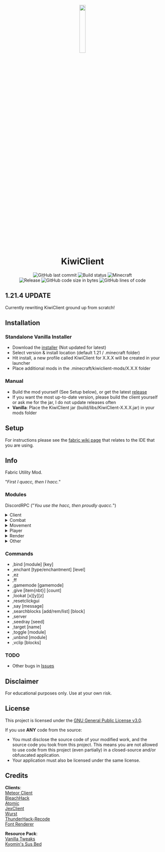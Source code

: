 <p align="center">
<img src="https://cdn.discordapp.com/emojis/783170477115965480.gif?v=1" width="20%"/>
</p>

<h1 align="center">KiwiClient</h1>

<div align="center">
    <img src="https://img.shields.io/github/last-commit/TangyKiwi/KiwiClient/v2" alt="GitHub last commit"/>
    <img src="https://img.shields.io/github/actions/workflow/status/TangyKiwi/KiwiClient/build.yml?branch=v2" alt="Build status"/>
    <img src="https://img.shields.io/badge/MC-1.21.4-brightgreen.svg" alt="Minecraft"/>
    <br>
    <img src="https://img.shields.io/github/v/release/TangyKiwi/KiwiClient.svg" alt="Release"/>
    <img src="https://img.shields.io/github/languages/code-size/TangyKiwi/KiwiClient" alt="GitHub code size in bytes"/>
    <img src="https://img.shields.io/endpoint?url=https://ghloc.vercel.app/api/TangyKiwi/KiwiClient/badge?branch=v2&filter=.java$&label=lines%20of%20code&color=blue" alt="GitHub lines of code"/>
</div>

## 1.21.4 UPDATE
Currently rewriting KiwiClient ground up from scratch!

## Installation
### Standalone Vanilla Installer
- Download the [installer](https://github.com/TangyKiwi/KiwiClient-Installer/releases) (Not updated for latest)
- Select version & install location (default 1.21 / .minecraft folder)
- Hit install, a new profile called KiwiClient for X.X.X will be created in your launcher
- Place additional mods in the .minecraft/kiwiclient-mods/X.X.X folder
### Manual
- Build the mod yourself (See Setup below), or get the latest [release](https://github.com/TangyKiwi/KiwiClient/releases)
- If you want the most up-to-date version, please build the client yourself or ask me for the jar, I do not update releases often
- **Vanilla**: Place the KiwiClient jar (build/libs/KiwiClient-X.X.X.jar) in your mods folder

## Setup

For instructions please see the [fabric wiki page](https://fabricmc.net/wiki/tutorial:setup) that relates to the IDE that you are using.

## Info

Fabric Utility Mod.

"_First I quacc, then I hacc._"

### Modules

DiscordRPC ("_You use the hacc, then proudly quacc._")

<details>
<summary>Client</summary>
- ActiveMods<br>
- BetterChat<br>
- BetterTab<br>
- ClickGui<br>
- Compass<br>
- HUD<br>
- InventoryViewer<br>
- MountHUD<br>  
- NoScoreboard<br>
- PotionTimers<br>
- Time<br>
- Tooltips<br>
- VanillaSpoof<br>
</details>

<details>
<summary>Combat</summary>
- Criticals<br>
- TargetHUD<br>
- TriggerBot<br>
</details>

<details>
<summary>Movement</summary>
- BoatPhase<br>
- ElytraFly<br>
- EntityFly<br>
- FastBridge<br>
- Fly<br>
- InvMove<br>
- NoFall<br>
- NoWorldBorder<br>
- SafeWalk<br>
- Speed<br>
</details>

<details>
<summary>Player</summary>
- AntiBlind<br>
- AntiHunger<br>
- AutoContainer<br>
- AutoTool<br>
</details>

<details>
<summary>Render</summary>
- ESP<br>
- Freecam<br>
- Fullbright<br>
- ItemPhysics<br>
- LogoutSpots<br>
- Nametags<br>
- NoPortal<br>
- NoRender<br>
- Search<br>
- SeedRay<br>
- StorageESP<br>
- TNTimer<br>
- Tracers<br>
- XRay<br>
- Zoom<br>
</details>

<details>
<summary>Other</summary>
- AntiHuman<br>
- Background<br>
- Cape<br>
- Deadmau5Ears<br>
- LoadingScreen<br>
- MainMenu<br>
- NoIP<br>
- NoLO<br>
</details>

### Commands
- ,bind [module] [key]
- ,enchant [type/enchantment] [level]
- ,ez
- ,ff
- ,gamemode [gamemode]
- ,give [item{nbt}] [count]
- ,lookat [x][y][z]
- ,resetclickgui
- ,say [message]
- ,searchblocks [add/rem/list] [block]
- ,server
- ,seedray [seed]
- ,target [name]
- ,toggle [module]
- ,unbind [module]
- ,vclip [blocks]

### TODO
- Other bugs in [Issues](https://github.com/TangyKiwi/KiwiClient/issues)

## Disclaimer

For educational purposes only. Use at your own risk.

## License

This project is licensed under the [GNU General Public License v3.0](https://www.gnu.org/licenses/gpl-3.0.en.html).

If you use **ANY** code from the source:
- You must disclose the source code of your modified work, and the source code you took from this project. This means you are not allowed to use code from this project (even partially) in a closed-source and/or obfuscated application.
- Your application must also be licensed under the same license.


## Credits
**Clients**:  
[Meteor Client](https://github.com/MeteorDevelopment/meteor-client)  
[BleachHack](https://github.com/BleachDrinker420/BleachHack)  
[Atomic](https://gitlab.com/0x151/atomic)  
[JexClient](https://github.com/DustinRepo/JexClient)  
[Wurst](https://github.com/Wurst-Imperium/Wurst7)  
[ThunderHack-Recode](https://github.com/Pan4ur/ThunderHack-Recode)  
[Font Renderer](https://github.com/SprayDown/CustomFont-Rendering)

**Resource Pack**:  
[Vanilla Tweaks](https://vanillatweaks.net/picker/resource-packs/)  
[Kyomin's Sus Bed](https://www.mediafire.com/file/xero5355lcpa48e/%2521_%25C2%25A74Bedless_Noob_%25C2%25A7b200k_%255B128x%255D.zip/file)
